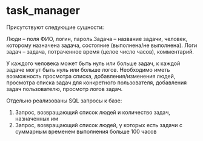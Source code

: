 # task_manager

Присутствуют следующие сущности:

Люди – поля ФИО, логин, пароль.Задача – название задачи, человек, которому назначена задача, состояние (выполнена/не выполнена). Логи задач – задача, потраченное время (целое число часов), комментарий.

У каждого человека может быть нуль или больше задач,  к каждой задаче могут быть нуль или больше логов.
Необходимо иметь возможность просмотра списка, добавления/изменения людей, просмотра списка задач для конкретного пользователя, добавления задач пользователю, просмотр логов задач.

Отдельно реализованы SQL запросы к базе:
1)	Запрос, возвращающий список людей и количество задач, назначенных им
2)	Запрос, возвращающий список людей, у которых есть задачи с суммарным временем выполнения больше 100 часов
